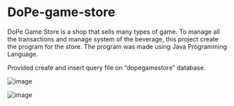 # DoPe-game-store

DoPe Game Store is a shop that sells many types of game. To manage all the transactions and manage system of the beverage, this project create the program for the store. The program was made using Java Programming Language.

Provided create and insert query file on “dopegamestore” database.

![image](https://user-images.githubusercontent.com/106465570/170859158-6a2af8c5-ff1d-4322-a92b-a7fe2ab61346.png)


![image](https://user-images.githubusercontent.com/106465570/170859124-9737acb9-fdef-44c2-b690-62809ad8d6bf.png)
